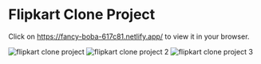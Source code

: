 # Flipkart Clone Project
Click on https://fancy-boba-617c81.netlify.app/ to view it in your browser.

![flipkart clone project](https://github.com/PariBainsla/Projects/assets/153187084/1b2c9a93-1ac1-46ae-a404-20559e2711a1)
![flipkart clone project 2](https://github.com/PariBainsla/Projects/assets/153187084/b0cd4998-0e0d-494b-8ea4-8327250e9121)
![flipkart clone project 3](https://github.com/PariBainsla/Projects/assets/153187084/03c606e7-46a8-4a00-9e9c-04f64ec5d756)
